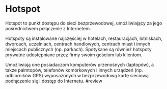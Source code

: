 # Hotspot
Hotspot to punkt dostępu do sieci bezprzewodowej, umożliwiający za jego pośrednictwem połączenie z Internetem.

Hotspoty są instalowane najczęściej w hotelach, restauracjach, lotniskach, dworcach, uczelniach, centrach handlowych, centrach miast i innych miejscach publicznych (np. parkach). Spotykane są również hotspoty prywatne udostępniane przez firmy swoim gościom lub klientom.

Umożliwiają one posiadaczom komputerów przenośnych (laptopów), a także palmtopów, telefonów komórkowych i innych urządzeń (np. odbiorników GPS) wyposażonych w bezprzewodową kartę sieciową podłączenie się i dostęp do Internetu. #review